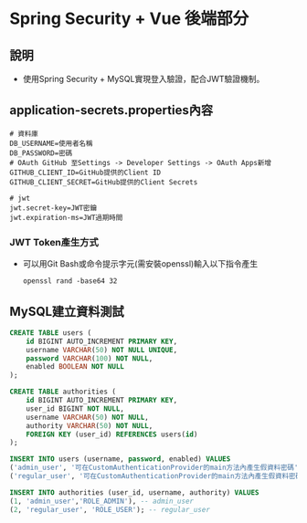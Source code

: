 # Spring Security + Vue 後端部分
## 說明
* 使用Spring Security + MySQL實現登入驗證，配合JWT驗證機制。

## application-secrets.properties內容
```properties
# 資料庫
DB_USERNAME=使用者名稱
DB_PASSWORD=密碼
# OAuth GitHub 至Settings -> Developer Settings -> OAuth Apps新增
GITHUB_CLIENT_ID=GitHub提供的Client ID
GITHUB_CLIENT_SECRET=GitHub提供的Client Secrets

# jwt
jwt.secret-key=JWT密鑰
jwt.expiration-ms=JWT過期時間
```
### JWT Token產生方式
* 可以用Git Bash或命令提示字元(需安裝openssl)輸入以下指令產生
  ```
  openssl rand -base64 32
  ```
## MySQL建立資料測試
```sql
CREATE TABLE users (
    id BIGINT AUTO_INCREMENT PRIMARY KEY,
    username VARCHAR(50) NOT NULL UNIQUE,
    password VARCHAR(100) NOT NULL,
    enabled BOOLEAN NOT NULL
);

CREATE TABLE authorities (
    id BIGINT AUTO_INCREMENT PRIMARY KEY,
    user_id BIGINT NOT NULL,
    username VARCHAR(50) NOT NULL,
    authority VARCHAR(50) NOT NULL,
    FOREIGN KEY (user_id) REFERENCES users(id)
);

INSERT INTO users (username, password, enabled) VALUES
('admin_user', '可在CustomAuthenticationProvider的main方法內產生假資料密碼', true), -- 密碼為 "admin123"
('regular_user', '可在CustomAuthenticationProvider的main方法內產生假資料密碼', true); -- 密碼為 "user123"

INSERT INTO authorities (user_id, username, authority) VALUES
(1, 'admin_user','ROLE_ADMIN'), -- admin_user
(2, 'regular_user', 'ROLE_USER'); -- regular_user
```
